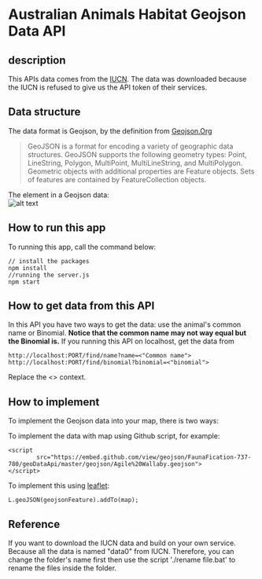 # Australian Animals Habitat Geojson Data API

## description
This APIs data comes from the [IUCN](https://www.iucnredlist.org/). The data was downloaded because the IUCN is refused to give us the API token of their services. 
## Data structure
The data format is Geojson, by the definition from [Geojson.Org](https://geojson.org/)
>GeoJSON is a format for encoding a variety of geographic data structures. GeoJSON supports the following geometry types: Point, LineString, Polygon, MultiPoint, MultiLineString, and MultiPolygon. Geometric objects with additional properties are Feature objects. Sets of features are contained by FeatureCollection objects.

The element in a Geojson data:  
![alt text](https://i.imgur.com/2iA2oj6.png "Geojson data")

## How to run this app
To running this app, call the command below: 
```
// install the packages
npm install
//running the server.js
npm start
```

## How to get data from this API
In this API you have two ways to get the data: use the animal's common name or Binomial. **Notice that the common name may not way equal but the Binomial is.** If you running this API on localhost, get the data from 
```
http://localhost:PORT/find/name?name=<"Common name"> 
http://localhost:PORT/find/binomial?binomial=<"binomial">  
```
Replace the <> context.

## How to implement
To implement the Geojson data into your map, there is two ways: 

To implement the data with map using Github script, for example:
```
<script
		src="https://embed.github.com/view/geojson/FaunaFication-737-780/geoDataApi/master/geojson/Agile%20Wallaby.geojson">
</script>
```

To implement this using [leaflet](https://leafletjs.com/examples/geojson/):
```
L.geoJSON(geojsonFeature).addTo(map);
``` 
## Reference
If you want to download the IUCN data and build on your own service. Because all the data is named "data0" from IUCN. Therefore, you can change the folder's name first then use the script './rename file.bat' to rename the files inside the folder.
